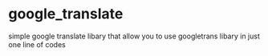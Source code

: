 # google_translate
simple google translate libary that allow you to use googletrans libary in just one line of codes
